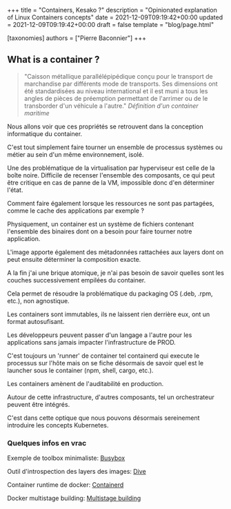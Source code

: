 +++
title = "Containers, Kesako ?"
description = "Opinionated explanation of Linux Containers concepts"
date = 2021-12-09T09:19:42+00:00
updated = 2021-12-09T09:19:42+00:00
draft = false
template = "blog/page.html"

[taxonomies]
authors = ["Pierre Baconnier"]
+++

## What is a container ?

> "Caisson métallique parallélépipédique conçu pour le transport de marchandise par différents mode de transports.
> Ses dimensions ont été standardisées au niveau international et il est muni a tous les angles de pièces de préemption
> permettant de l'arrimer ou de le transborder d'un véhicule a l'autre." 
*Définition d'un container maritime*

Nous allons voir que ces propriétés se retrouvent dans la conception informatique du container.

C'est tout simplement faire tourner un ensemble de processus systèmes ou métier au sein d'un même environnement, isolé.

Une des problématique de la virtualisation par hyperviseur est celle de la boîte noire. Difficile de recenser l'ensemble des composants, ce qui peut être critique en cas de panne de la VM, impossible donc d'en déterminer l'état.

Comment faire également lorsque les ressources ne sont pas partagées, comme le cache des applications par exemple ? 

Physiquement, un container est un système de fichiers contenant l'ensemble des binaires dont on a besoin pour faire tourner
notre application.

L'image apporte également des métadonnées rattachées aux layers dont on peut ensuite déterminer la composition exacte.

A la fin j'ai une brique atomique, je n'ai pas besoin de savoir quelles sont les couches successivement empilées du container.

Cela permet de résoudre la problématique du packaging OS (.deb, .rpm, etc.), non agnostique.

Les containers sont immutables, ils ne laissent rien derrière eux, ont un format autosufisant.

Les développeurs peuvent passer d'un langage a l'autre pour les applications sans jamais impacter l'infrastructure de PROD.

C'est toujours un 'runner' de container tel containerd qui execute le processus sur l'hôte mais on se fiche désormais de savoir quel est le launcher sous le container (npm, shell, cargo, etc.).

Les containers amènent de l'auditabilité en production.

Autour de cette infrastructure, d'autres composants, tel un orchestrateur peuvent être intégrés.

C'est dans cette optique que nous pouvons désormais sereinement introduire les concepts Kubernetes.

### Quelques infos en vrac

Exemple de toolbox minimaliste: [Busybox](https://www.busybox.net)

Outil d'introspection des layers des images: [Dive](https://github.com/wagoodman/dive)

Container runtime de docker: [Containerd](https://containerd.io)

Docker multistage building: [Multistage building](https://docs.docker.com/develop/develop-images/multistage-build)